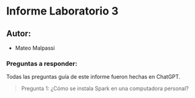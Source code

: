 # Informe Laboratorio 3

## Autor:

- Mateo Malpassi

### Preguntas a responder:

Todas las preguntas guía de este informe fueron hechas en ChatGPT.

> Pregunta 1: ¿Cómo se instala Spark en una computadora personal?





